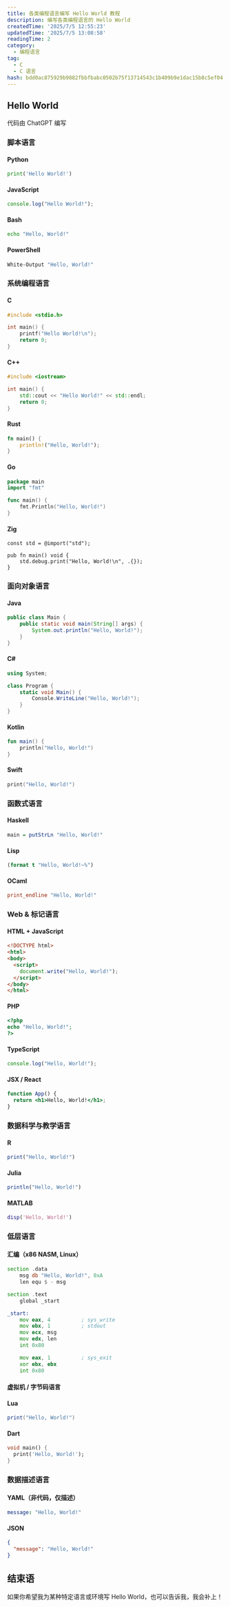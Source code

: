 ```yaml
---
title: 各类编程语言编写 Hello World 教程
description: 编写各类编程语言的 Hello World
createdTime: '2025/7/5 12:55:23'
updatedTime: '2025/7/5 13:08:58'
readingTime: 2
category:
  - 编程语言
tag:
  - C
  - C 语言
hash: bdd0ac875929b9882fbbfbabc0502b75f13714543c1b409b9e1dac15b8c5ef04
---
```


## Hello World
代码由 ChatGPT 编写

### 脚本语言
#### Python
```python
print('Hello World!')
```

#### JavaScript
```javascript
console.log("Hello World!");
```

#### Bash
```bash
echo "Hello, World!"
```

#### PowerShell
```powershell
White-Output "Hello, World!"
```

### 系统编程语言
#### C
```c
#include <stdio.h>

int main() {
    printf("Hello World!\n");
    return 0;
}
```
#### C++
```cpp
#include <iostream>

int main() {
    std::cout << "Hello World!" << std::endl;
    return 0;
}
```

#### Rust
```rust
fn main() {
    println!("Hello, World!");
}
```

#### Go
```go
package main
import "fmt"

func main() {
    fmt.Println("Hello, World!")
}
```

#### Zig
```zig
const std = @import("std");

pub fn main() void {
    std.debug.print("Hello, World!\n", .{});
}
```

### 面向对象语言
#### Java
```java
public class Main {
    public static void main(String[] args) {
        System.out.println("Hello, World!");
    }
}
```

#### C#
```csharp
using System;

class Program {
    static void Main() {
        Console.WriteLine("Hello, World!");
    }
}
```

#### Kotlin
```kotlin
fun main() {
    println("Hello, World!")
}
```

#### Swift
```swift
print("Hello, World!")
```

### 函数式语言
#### Haskell
```haskell
main = putStrLn "Hello, World!"
```

#### Lisp
```lisp
(format t "Hello, World!~%")
```

#### OCaml
```ocaml
print_endline "Hello, World!"
```

### Web & 标记语言
#### HTML + JavaScript
```html
<!DOCTYPE html>
<html>
<body>
  <script>
    document.write("Hello, World!");
  </script>
</body>
</html>
```

#### PHP
```php
<?php
echo "Hello, World!";
?>
```

#### TypeScript
```typescript
console.log("Hello, World!");
```

#### JSX / React
```jsx
function App() {
  return <h1>Hello, World!</h1>;
}
```

### 数据科学与教学语言
#### R
```r
print("Hello, World!")
```

#### Julia
```julia
println("Hello, World!")
```

#### MATLAB
```matlab
disp('Hello, World!')
```

### 低层语言
#### 汇编（x86 NASM, Linux）
```asm
section .data
    msg db "Hello, World!", 0xA
    len equ $ - msg

section .text
    global _start

_start:
    mov eax, 4          ; sys_write
    mov ebx, 1          ; stdout
    mov ecx, msg
    mov edx, len
    int 0x80

    mov eax, 1          ; sys_exit
    xor ebx, ebx
    int 0x80
```

#### 虚拟机 / 字节码语言
#### Lua
```lua
print("Hello, World!")
```

#### Dart
```dart
void main() {
  print('Hello, World!');
}
```

### 数据描述语言
#### YAML（非代码，仅描述）
```yaml
message: "Hello, World!"
```

#### JSON
```json
{
  "message": "Hello, World!"
}
```

## 结束语
如果你希望我为某种特定语言或环境写 Hello World，也可以告诉我，我会补上！
